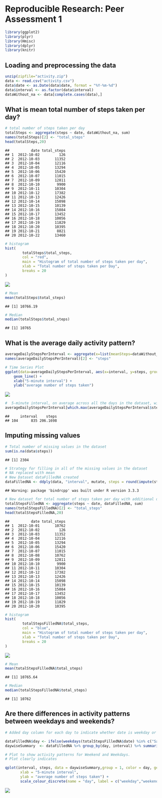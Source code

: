 # Reproducible Research: Peer Assessment 1


```r
library(ggplot2)
library(plyr)
library(Hmisc)
library(dplyr)
library(knitr)
```


## Loading and preprocessing the data


```r
unzip(zipfile="activity.zip")
data <- read.csv("activity.csv")
data$date <- as.Date(data$date, format = "%Y-%m-%d")
data$interval <- as.factor(data$interval)
dataWithout_na <- data[complete.cases(data),]
```

## What is mean total number of steps taken per day?


```r
# total number of steps taken per day
totalSteps <- aggregate(steps ~ date, dataWithout_na, sum)
names(totalSteps)[2] <- "total_steps"
head(totalSteps,20)
```

```
##          date total_steps
## 1  2012-10-02         126
## 2  2012-10-03       11352
## 3  2012-10-04       12116
## 4  2012-10-05       13294
## 5  2012-10-06       15420
## 6  2012-10-07       11015
## 7  2012-10-09       12811
## 8  2012-10-10        9900
## 9  2012-10-11       10304
## 10 2012-10-12       17382
## 11 2012-10-13       12426
## 12 2012-10-14       15098
## 13 2012-10-15       10139
## 14 2012-10-16       15084
## 15 2012-10-17       13452
## 16 2012-10-18       10056
## 17 2012-10-19       11829
## 18 2012-10-20       10395
## 19 2012-10-21        8821
## 20 2012-10-22       13460
```

```r
# histogram
hist(
        totalSteps$total_steps,
        col = "red",
        main = "Histogram of total number of steps taken per day",
        xlab = "Total number of steps taken per Day",
        breaks = 20
)
```

![](PA1_template_files/figure-html/unnamed-chunk-3-1.png)<!-- -->

```r
# Mean
mean(totalSteps$total_steps)
```

```
## [1] 10766.19
```

```r
# Median
median(totalSteps$total_steps)
```

```
## [1] 10765
```

## What is the average daily activity pattern?

```r
averageDailyStepsPerInterval <- aggregate(x=list(meanSteps=dataWithout_na$steps), by=list(interval=dataWithout_na$interval), FUN=mean, na.rm=TRUE)
names(averageDailyStepsPerInterval)[2] <- "steps"

# Time Series Plot
ggplot(data=averageDailyStepsPerInterval, aes(x=interval, y=steps, group = 1)) +
    geom_line() +
    xlab("5-minute interval") +
    ylab("average number of steps taken") 
```

![](PA1_template_files/figure-html/unnamed-chunk-4-1.png)<!-- -->

```r
#  5-minute interval, on average across all the days in the dataset, with the maximum number of steps
averageDailyStepsPerInterval[which.max(averageDailyStepsPerInterval$steps),]
```

```
##     interval    steps
## 104      835 206.1698
```

## Imputing missing values

```r
# Total number of missing values in the dataset 
sum(is.na(data$steps))
```

```
## [1] 2304
```

```r
# Strategy for filling in all of the missing values in the dataset
# NA replaced with mean
# New Dataset dataFilledNA created
dataFilledNA <- ddply(data, "interval", mutate, steps = round(impute(steps, mean)))
```

```
## Warning: package 'bindrcpp' was built under R version 3.3.3
```

```r
# New dataset for total number of steps taken per day with additional data
totalStepsFilledNA <- aggregate(steps ~ date, dataFilledNA, sum)
names(totalStepsFilledNA)[2] <- "total_steps"
head(totalStepsFilledNA,20)
```

```
##          date total_steps
## 1  2012-10-01       10762
## 2  2012-10-02         126
## 3  2012-10-03       11352
## 4  2012-10-04       12116
## 5  2012-10-05       13294
## 6  2012-10-06       15420
## 7  2012-10-07       11015
## 8  2012-10-08       10762
## 9  2012-10-09       12811
## 10 2012-10-10        9900
## 11 2012-10-11       10304
## 12 2012-10-12       17382
## 13 2012-10-13       12426
## 14 2012-10-14       15098
## 15 2012-10-15       10139
## 16 2012-10-16       15084
## 17 2012-10-17       13452
## 18 2012-10-18       10056
## 19 2012-10-19       11829
## 20 2012-10-20       10395
```

```r
# histogram
hist(
        totalStepsFilledNA$total_steps,
        col = "blue",
        main = "Histogram of total number of steps taken per day",
        xlab = "Total number of steps taken per Day",
        breaks = 20
)
```

![](PA1_template_files/figure-html/unnamed-chunk-5-1.png)<!-- -->

```r
# Mean
mean(totalStepsFilledNA$total_steps)
```

```
## [1] 10765.64
```

```r
# Median
median(totalStepsFilledNA$total_steps)
```

```
## [1] 10762
```



## Are there differences in activity patterns between weekdays and weekends?

```r
# Added day column for each day to indicate whether date is weekday or weekend

dataFilledNA$day <- ifelse(weekdays(totalStepsFilledNA$date) %in% c("Saturday", "Sunday"), "weekend", "weekday")
daywiseSummary  <- dataFilledNA %>% group_by(day, interval) %>% summarise(steps = sum(steps))

# Plot to show activity patterns for Weekend and Weekdays.
# Plot clearly indicates 

qplot(interval, steps, data = daywiseSummary,group = 1, color = day, geom = "path", 
       xlab = "5-minute interval", 
       ylab = "average number of steps taken") +
       scale_colour_discrete(name = "day", label = c("weekday","weekend"))
```

![](PA1_template_files/figure-html/unnamed-chunk-6-1.png)<!-- -->

